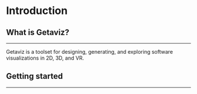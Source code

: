 # Introduction

## What is Getaviz? 
---
Getaviz is a toolset for designing, generating, and exploring software visualizations in 2D, 3D, and VR. 



## Getting started
---
